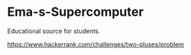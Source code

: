 # Ema-s-Supercomputer
Educational source for students.

https://www.hackerrank.com/challenges/two-pluses/problem
